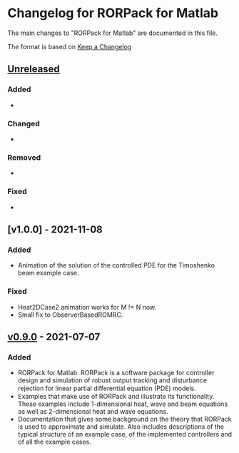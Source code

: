 # Changelog for RORPack for Matlab

The main changes to "RORPack for Matlab" are documented in this file.

The format is based on [Keep a Changelog](https://keepachangelog.com/en/1.0.0/)

## [Unreleased]

### Added 

-  

### Changed

- 

### Removed

- 

### Fixed

- 

## [v1.0.0] - 2021-11-08

### Added 

- Animation of the solution of the controlled PDE for the Timoshenko beam example case.

### Fixed

- Heat2DCase2 animation works for M != N now.
- Small fix to ObserverBasedROMRC.

## [v0.9.0] - 2021-07-07

### Added 

- RORPack for Matlab. RORPack is a software package for controller design and simulation of robust output tracking and disturbance rejection for linear partial diﬀerential equation (PDE) models.
- Examples that make use of RORPack and illustrate its functionality. These examples include 1-dimensional heat, wave and beam equations as well as 2-dimensional heat and wave equations.
- Documentation that gives some background on the theory that RORPack is used to approximate and simulate. Also includes descriptions of the typical structure of an example case, of the implemented controllers and of all the example cases.


[unreleased]: https://github.com/lassipau/rorpack-matlab/compare/v0.1...HEAD
[v.1.0.0]: https://github.com/lassipau/rorpack-matlab/releases/tag/v1.0.0
[v0.9.0]: https://github.com/lassipau/rorpack-matlab/releases/tag/v0.9.0

